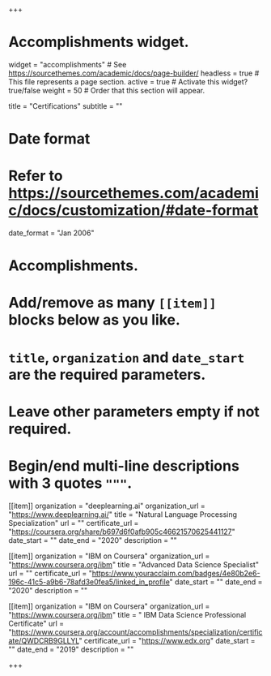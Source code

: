 +++
# Accomplishments widget.
widget = "accomplishments"  # See https://sourcethemes.com/academic/docs/page-builder/
headless = true  # This file represents a page section.
active = true  # Activate this widget? true/false
weight = 50  # Order that this section will appear.

title = "Certifications"
subtitle = ""

# Date format
#   Refer to https://sourcethemes.com/academic/docs/customization/#date-format
date_format = "Jan 2006"

# Accomplishments.
#   Add/remove as many `[[item]]` blocks below as you like.
#   `title`, `organization` and `date_start` are the required parameters.
#   Leave other parameters empty if not required.
#   Begin/end multi-line descriptions with 3 quotes `"""`.

[[item]]
  organization = "deeplearning.ai"
  organization_url = "https://www.deeplearning.ai/"
  title = "Natural Language Processing Specialization"
  url = ""
  certificate_url = "https://coursera.org/share/b697d6f0afb905c46621570625441127"
  date_start = ""
  date_end = "2020"
  description = ""
  
[[item]]
  organization = "IBM on Coursera"
  organization_url = "https://www.coursera.org/ibm"
  title = "Advanced Data Science Specialist"
  url = ""
  certificate_url = "https://www.youracclaim.com/badges/4e80b2e6-196c-41c5-a9b6-78afd3e0fea5/linked_in_profile"
  date_start = ""
  date_end = "2020"
  description = ""

[[item]]
  organization = "IBM on Coursera"
  organization_url = "https://www.coursera.org/ibm"
  title = " IBM Data Science Professional Certificate"
  url = "https://www.coursera.org/account/accomplishments/specialization/certificate/QWDCRB9GLLYL"
  certificate_url = "https://www.edx.org"
  date_start = ""
  date_end = "2019"
  description = ""
 

+++

